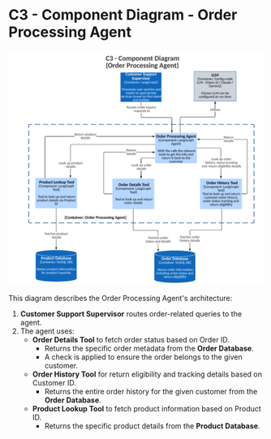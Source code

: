
# C3 - Component Diagram - Order Processing Agent

![C3 - Component Diagram - Order Processing Agent ](../images/architecture/c3-component-order-processing-agent.png)

This diagram describes the Order Processing Agent's architecture:

1. **Customer Support Supervisor** routes order-related queries to the agent.
2. The agent uses:
   - **Order Details Tool** to fetch order status based on Order ID.
      - Returns the specific order metadata from the **Order Database**.
      - A check is applied to ensure the order belongs to the given customer.
   - **Order History Tool** for return eligibility and tracking details based on Customer ID.
      - Returns the entire order history for the given customer from the **Order Database**.
   - **Product Lookup Tool** to fetch product information based on Product ID.
      - Returns the specific product details from the **Product Database**.
